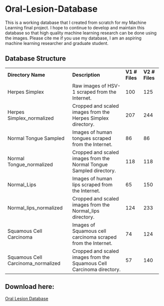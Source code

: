 # Oral-Lesion-Database
This is a working database that I created from scratch for my Machine Learning final project.  I hope to continue to develop and maintain this database so that high quality machine learning research can be done using the images.  Please cite me if you use my database, I am an aspiring machine learning researcher and graduate student.  

## Database Structure
<table><tbody>
  <tr><td><strong>Directory Name</strong></td> <td><strong>Description</strong></td><td><strong>V1 # Files</strong></td> <td><strong> V2 # Files</strong></td></tr>
  <tr><td>Herpes Simplex</td> <td>Raw images of HSV-1 scraped from the Internet.</td><td>100</td> <td>125</td></tr>
  <tr><td>Herpes Simplex_normalized</td> <td>Cropped and scaled images from the Herpes Simplex directory.</td><td>207</td> <td>244</td></tr>
  <tr><td>Normal Tongue Sampled</td> <td>Images of human tongues scraped from the Internet.</td><td>86</td> <td>86</td></tr>
  <tr><td>Normal Tongue_normalized</td> <td>Cropped and scaled images from the Normal Tongue Sampled directory.</td><td>118</td> <td>118</td></tr>
  <tr><td>Normal_Lips</td> <td>Images of human lips scraped from the Internet.</td><td>65</td> <td>150</td></tr>
  <tr><td>Normal_lips_normalized</td> <td>Cropped and scaled images from the Normal_lips directory.</td><td>124</td> <td>233</td></tr>
  
  
  <tr><td>Squamous Cell Carcinoma</td> <td>Images of Squamous cell carcinoma scraped from the Internet.</td><td>74</td> <td>124</td></tr>
  <tr><td>Squamous Cell Carcinoma_normalized</td> <td>Cropped and scaled images from the Squamous Cell Carcinoma directory.</td><td>57</td> <td>140</td></tr>
  </tbody></table>

## Download here:
<a href="https://drive.google.com/drive/u/0/folders/1ybPGO7IUY_x039zuGjOj5EVd-_jfV6mo">Oral Lesion Database</a>
